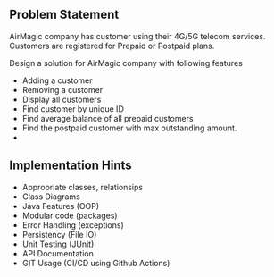 ## Problem Statement

AirMagic company has customer using their 4G/5G telecom services. Customers are registered for Prepaid or Postpaid plans.

Design a solution for AirMagic company with following features
- Adding a customer
- Removing a customer
- Display all customers
- Find customer by unique ID
- Find average balance of all prepaid customers
- Find the postpaid customer with max outstanding amount.
- 

## Implementation Hints
- Appropriate classes, relationsips
- Class Diagrams
- Java Features (OOP)
- Modular code (packages)
- Error Handling (exceptions)
- Persistency (File IO)
- Unit Testing (JUnit)
- API Documentation
- GIT Usage (CI/CD using Github Actions)

